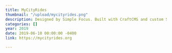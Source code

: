 ```yaml
---
title: MyCityRides
thumbnail: "/upload/mycityrides.png"
description: Designed by Simple Focus. Built with CraftCMS and custom Salesforce integrations.
categories: []
year: 2019
date: 2019-06-10 00:00:00 -0400
link: https://mycityrides.org

---
```

